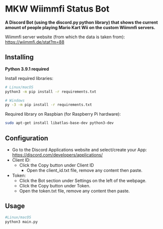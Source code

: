 # MKW Wiimmfi Status Bot
**A Discord Bot (using the discord.py python library) that shows the current amount of people playing Mario Kart Wii on the custom Wiimmfi servers.**

Wiimmfi server website (from which the data is taken from): https://wiimmfi.de/stat?m=88

Installing
------------
**Python 3.9.1 required**

Install required libraries:

```sh
# Linux/macOS
python3 -m pip install -r requirements.txt

# Windows
py -3 -m pip install -r requirements.txt
```

Required library on Raspbian (for Raspberry Pi hardware):

```sh
sudo apt-get install libatlas-base-dev python3-dev
```

Configuration
--------------
  - Go to the Discord Applications website and select/create your App: 
		https://discord.com/developers/applications/
  - Client ID:
    - Click the Copy button under Client ID
        - Open the client_id.txt file, remove any content then paste.
  - Token:
    - Click the Bot section under Settings on the left of the webpage.
    - Click the Copy button under Token.
    - Open the token.txt file, remove any content then paste.

Usage
------
```sh
#Linux/macOS
python3 main.py
```
